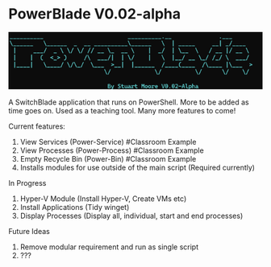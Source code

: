 # PowerBlade V0.02-alpha

![PowerBlade!](images/PB1.png)

A SwitchBlade application that runs on PowerShell. More to be added as time goes on. Used as a teaching tool. Many more features to come!

Current features: 
1. View Services (Power-Service) #Classroom Example
2. View Processes (Power-Process) #Classroom Example
3. Empty Recycle Bin (Power-Bin) #Classroom Example
4. Installs modules for use outside of the main script (Required currently) 

In Progress


1. Hyper-V Module (Install Hyper-V, Create VMs etc)
2. Install Applications (Tidy winget)
3. Display Processes (Display all, individual, start and end processes)

Future Ideas

1. Remove modular requirement and run as single script
2. ???